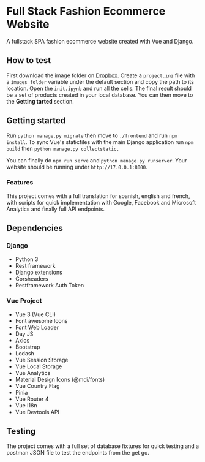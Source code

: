 # Full Stack Fashion Ecommerce Website

A fullstack SPA fashion ecommerce website created with Vue and Django.

## How to test

First download the image folder on [Dropbox](https://www.dropbox.com/sh/hqll9tutdy7wji0/AACsJSeDAqyr-Oeic44OXSL9a?dl=0). Create a `project.ini` file with a `images_folder` variable under the default section and copy the path to its location. Open the `init.ipynb` and run all the cells. The final result should be a set of products created in your local database. You can then move to the __Getting tarted__ section.

## Getting started

Run `python manage.py migrate` then move to `./frontend` and run `npm install`. To sync Vue's staticfiles with the main Django application run `npm build` then `python manage.py collectstatic.`

You can finally do `npm run serve` and `python manage.py runserver`. Your website should be running under `http://17.0.0.1:8000`.

### Features

This project comes with a full translation for spanish, english and french, with scripts for quick implementation with Google, Facebook and Microsoft Analytics and finally full API endpoints.

## Dependencies

### Django

* Python 3
* Rest framework
* Django extensions
* Corsheaders
* Restframework Auth Token

### Vue Project

* Vue 3 (Vue CLI)
* Font awesome Icons
* Font Web Loader
* Day JS
* Axios
* Bootstrap
* Lodash
* Vue Session Storage
* Vue Local Storage
* Vue Analytics
* Material Design Icons (@mdi/fonts)
* Vue Country Flag
* Pinia
* Vue Router 4
* Vue I18n
* Vue Devtools API

## Testing

The project comes with a full set of database fixtures for quick testing and a postman JSON file to test the endpoints from the get go.
